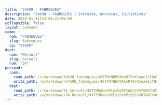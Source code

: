 ```yaml
---
title: "34690 - FABREGUES"
description: "34690 - FABREGUES | Entraide, Annonces, Initiatives"
date: 2020-01-11T14:09:21+09:00
collapsible: false
layout: commune
comm:
  nom: "FABREGUES"
  slug: fabregues
  cp: "34690"
dept:
  nom: "Hérault"
  slug: herault
  num: "34"
peerpad:
  comm:
    read_path: /r/markdown/34690_fabregues/4XTTM4NHPRAkmRT9rK5uae1Jf8uYncPb62xqYh21fZ7H1LXas
    write_path: /w/markdown/34690_fabregues/4XTTM4NHPRAkmRT9rK5uae1Jf8uYncPb62xqYh21fZ7H1LXas-K3TgTgTHoJR6oPB2TGoGiYEDPQ9nuu2jXQDmLgRBG2GUnWunji1kUpqSiG4it1Kc3bfT77LPXN2yBAN9LnzcLmubHsDuoKw1K96rxbiedkNV4KHY8Kb3FQsV1JJwjkpkWwq7xDMm
  dept:
    read_path: /r/markdown/34_herault/4XTTMBaUoHPLycDdXPtqBJGVh78NEVoMZNyf8Wnh1X5DK6Ew8
    write_path: /w/markdown/34_herault/4XTTMBaUoHPLycDdXPtqBJGVh78NEVoMZNyf8Wnh1X5DK6Ew8-K3TgTd4rzWVX1F82NgGyNepGUxhqCmodCALjxNZeEdBQWQhd1NJYx1gHMW9QBLL6sN41ALXRejLsG2VetgVferfVncrvVCz47dChJvN8ouQLRMdWs4KpxKPeRYR1nspmhzdBqF8J
---
```



